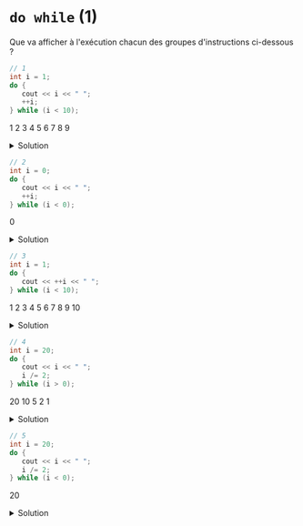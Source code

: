 # `do while` (1)

Que va afficher à l'exécution chacun des groupes d'instructions ci-dessous ?

~~~cpp
// 1
int i = 1;
do {
   cout << i << " ";
   ++i;
} while (i < 10); 
~~~
1 2 3 4 5 6 7 8 9
<details>
<summary>Solution</summary>

~~~
1 2 3 4 5 6 7 8 9
~~~
</details>


~~~cpp
// 2
int i = 0;
do {
   cout << i << " ";
   ++i;
} while (i < 0); 
~~~
0 
<details>
<summary>Solution</summary>

~~~
0
~~~
la boucle est toujours exécutée au moins une fois

</details>

~~~cpp
// 3
int i = 1;
do {
   cout << ++i << " ";
} while (i < 10); 
~~~
1 2 3 4 5 6 7 8 9 10
<details>
<summary>Solution</summary>

~~~
2 3 4 5 6 7 8 9 10
~~~
</details>

~~~cpp
// 4
int i = 20;
do {
   cout << i << " ";
   i /= 2;
} while (i > 0); 
~~~
20 10 5 2 1
<details>
<summary>Solution</summary>

~~~
20 10 5 2 1
~~~
</details>

~~~cpp
// 5
int i = 20;
do {
   cout << i << " ";
   i /= 2;
} while (i < 0); 
~~~
20
<details>
<summary>Solution</summary>

~~~
20
~~~
</details>
